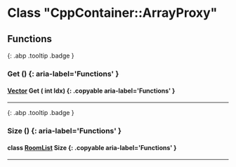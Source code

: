 # Class "CppContainer::ArrayProxy"
## Functions
[ ](#){: .abp .tooltip .badge }
### Get () {: aria-label='Functions' }
#### [Vector](../Vector) Get ( int Idx)  {: .copyable aria-label='Functions' }

___ 
[ ](#){: .abp .tooltip .badge }
### Size () {: aria-label='Functions' }
#### class [RoomList](../CppContainer_ArrayProxy_RoomList) Size  {: .copyable aria-label='Functions' }

___ 

